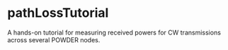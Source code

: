 # pathLossTutorial
A hands-on tutorial for measuring received powers for CW transmissions across several POWDER nodes.
